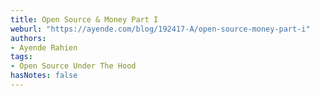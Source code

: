 ```yaml
---
title: Open Source & Money Part I
weburl: "https://ayende.com/blog/192417-A/open-source-money-part-i"
authors:
- Ayende Rahien
tags:
- Open Source Under The Hood
hasNotes: false
---
```

